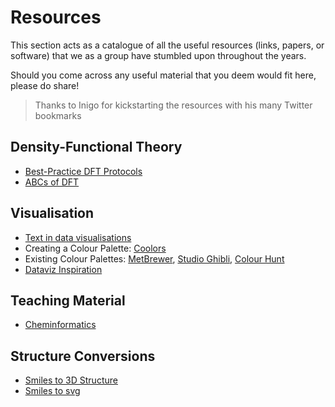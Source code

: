 # Resources
This section acts as a catalogue of all the useful resources (links, papers, or software) that we as a group have stumbled upon throughout the years.

Should you come across any useful material that you deem would fit here, please do share!

> Thanks to Inigo for kickstarting the resources with his many Twitter bookmarks

## Density-Functional Theory
- [Best-Practice DFT Protocols](https://onlinelibrary.wiley.com/doi/10.1002/anie.202205735)
- [ABCs of DFT](https://dft.uci.edu/doc/g1.pdf)

## Visualisation
- [Text in data visualisations](https://blog.datawrapper.de/text-in-data-visualizations/)
- Creating a Colour Palette: [Coolors](https://coolors.co/)
- Existing Colour Palettes: [MetBrewer](https://twitter.com/Emil_Hvitfeldt/status/1582795210949423104), [Studio Ghibli](https://medium.com/@jchen001/r-ggplot2-color-palettes-inspired-by-hayao-miyazakis-animes-f2aeccce45fd), [Colour Hunt](https://colorhunt.co/)
- [Dataviz Inspiration](https://www.dataviz-inspiration.com/)

## Teaching Material
- [Cheminformatics](https://github.com/Sulstice/Cheminformatics-Teaching-Material)

## Structure Conversions
- [Smiles to 3D Structure](https://www.novoprolabs.com/tools/smiles2pdb)
- [Smiles to svg](https://github.com/iribirii/smiles2svg)
